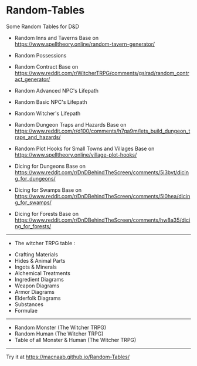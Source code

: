 # Random-Tables
Some Random Tables for D&amp;D
* Random Inns and Taverns
Base on https://www.spelltheory.online/random-tavern-generator/
* Random Possessions
* Random Contract
Base on https://www.reddit.com/r/WitcherTRPG/comments/gslrad/random_contract_generator/
* Random Advanced NPC's Lifepath
* Random Basic NPC's Lifepath
* Random Witcher's Lifepath

* Random Dungeon Traps and Hazards
Base on https://www.reddit.com/r/d100/comments/h7qa9m/lets_build_dungeon_traps_and_hazards/
* Random Plot Hooks for Small Towns and Villages
Base on https://www.spelltheory.online/village-plot-hooks/
* Dicing for Dungeons
Base on https://www.reddit.com/r/DnDBehindTheScreen/comments/5i3bvt/dicing_for_dungeons/
* Dicing for Swamps
Base on https://www.reddit.com/r/DnDBehindTheScreen/comments/5l0hea/dicing_for_swamps/
* Dicing for Forests
Base on https://www.reddit.com/r/DnDBehindTheScreen/comments/hw8a35/dicing_for_forests/

--------------------------------
* The witcher TRPG table :
- Crafting Materials
- Hides & Animal Parts
- Ingots & Minerals
- Alchemical Treatments
- Ingredient Diagrams
- Weapon Diagrams
- Armor Diagrams
- Elderfolk Diagrams
- Substances
- Formulae
--------------------------------
* Random Monster (The Witcher TRPG)
* Random Human (The Witcher TRPG)
* Table of all Monster & Human (The Witcher TRPG)
--------------------------------

Try it at https://macnaab.github.io/Random-Tables/

